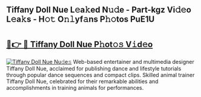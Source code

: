 ## Tiffany Doll Nue L𝚎a𝚔ed N𝚞𝚍e - Part-kgz Vi𝚍𝚎o L𝚎a𝚔s - H𝚘𝚝 O𝚗𝚕yf𝚊ns P𝚑𝚘tos PuE1U

# <h2><a href="http://kf5vx2q.oniu.top/?m=Tiffany+Doll+Nue">🔗👉 🔴 Tiffany Doll Nue P𝚑ot𝚘𝚜 V𝚒d𝚎o</a></h2>

[![Tiffany Doll Nue Nu𝚍e𝚜](https://i.imgur.com/0qMVB7G.gif)](http://kf5vx2q.oniu.top/?m=Tiffany+Doll+Nue)
Web-based entertainer and multimedia designer Tiffany Doll Nue, acclaimed for publishing dance and lifestyle tutorials through popular dance sequences and compact clips. Skilled animal trainer Tiffany Doll Nue, celebrated for their remarkable abilities and accomplishments in training animals for performances.  
